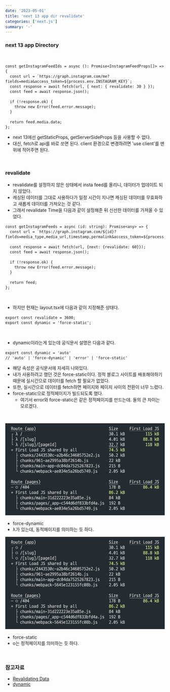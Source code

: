 ```yaml
---
date: '2023-05-01'
title: 'next 13 app dir revalidate'
categories: ['next.js']
summary: '-'
---
```


### next 13 app Directory

<br>

```TSX
const getInstagramFeedIds = async (): Promise<InstagramFeedProps[]> => {
  const url = `https://graph.instagram.com/me?fields=media&access_token=${process.env.INSTAGRAM_KEY}`;
  const response = await fetch(url, { next: { revalidate: 30 } });
  const feed = await response.json();

  if (!response.ok) {
    throw new Error(feed.error.message);
  }

  return feed.media.data;
};
```

- next 13에선 getStaticProps, getServerSideProps 등을 사용할 수 없다.
- 대신, fetch로 api를 바로 쏘면 된다. client 환경으로 변경하려면 'use client'를 맨 위에 적어주면 된다.

<br>

### revalidate

- revalidate를 설정하지 않은 상태에서 insta feed를 올리니, 데이터가 업데이트 되지 않았다.
- 캐싱된 데이터를 그대로 사용하다가 일정 시간이 지나면 캐싱된 데이터를 무효화하고 새롭게 데이터를 가져오는 것 같다.
- 그래서 revalidate Time을 다음과 같이 설정해준 뒤 신선한 데이터를 가져올 수 있었다.

```TSX
const getInstagramFeeds = async (id: string): Promise<any> => {
  const url = `https://graph.instagram.com/${id}?fields=media_type,media_url,timestamp,permalink&access_token=${process.env.INSTAGRAM_KEY_JEJODO}`;

  const response = await fetch(url, {next: {revalidate: 60}});
  const feed = await response.json();

  if (!response.ok) {
    throw new Error(feed.error.message);
  }

  return feed;
};
```

<br>

- 하지만 현재는 layout.tsx에 다음과 같이 지정해준 상태다.

```TSX
export const revalidate = 3600;
export const dynamic = 'force-static';
```

<br>

- dynamic이라는게 있는데 공식문서 설명은 다음과 같다.

```TSX
export const dynamic = 'auto'
// 'auto' | 'force-dynamic' | 'error' | 'force-static'
```

- 해당 속성은 공식문서에 자세히 나와있다.
- 내가 사용하려고 했던 것은 force-static이다. 정적 블로그 사이트를 배포해야하기 때문에 실시간으로 데이터를 fetch 할 필요가 없었다.
- 또한, 실시간으로 데이터를 fetch하면 페이지와 페이지 사이의 전환이 너무 느렸다.
- force-static으로 정적페이지가 빌드되도록 했다.
  - 여기서 error와 force-static은 같은 정적페이지를 만드는데. 둘의 큰 차이는 모르겠다.

<br>

![force-dynamic](./force-dynamic.png)

- force-dynamic
- λ가 있는데, 동적페이지를 의미하는 듯 하다.

![force-static](./force-static.png)

- force-static
- o는 정적페이지를 의미하는 듯 하다.

<br>

### 참고자료

- [Revalidating Data](https://beta.nextjs.org/docs/data-fetching/revalidating)
- [dynamic](https://beta.nextjs.org/docs/api-reference/segment-config#dynamic)
